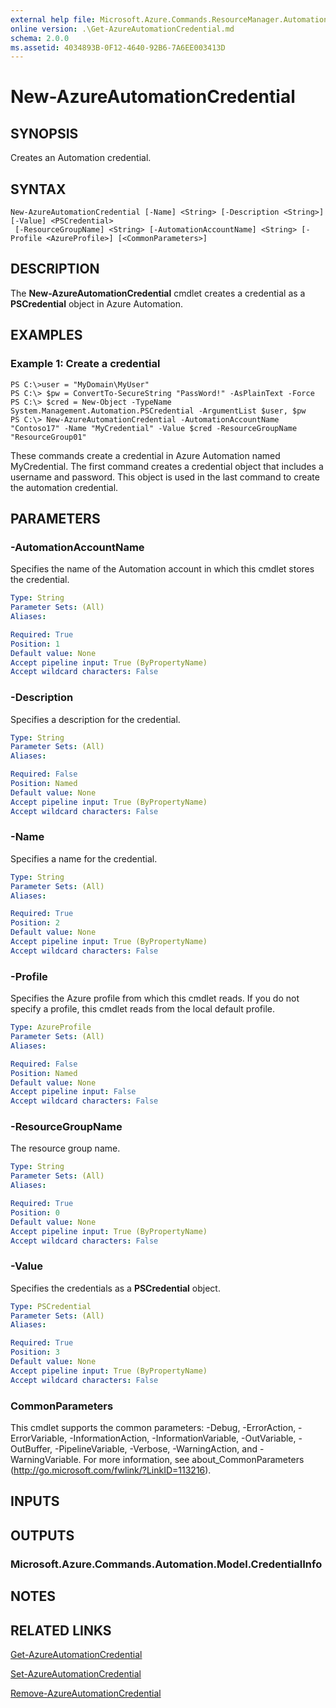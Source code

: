 ```yaml
---
external help file: Microsoft.Azure.Commands.ResourceManager.Automation.dll-Help.xml
online version: .\Get-AzureAutomationCredential.md
schema: 2.0.0
ms.assetid: 4034893B-0F12-4640-92B6-7A6EE003413D
---
```


# New-AzureAutomationCredential

## SYNOPSIS
Creates an Automation credential.

## SYNTAX

```
New-AzureAutomationCredential [-Name] <String> [-Description <String>] [-Value] <PSCredential>
 [-ResourceGroupName] <String> [-AutomationAccountName] <String> [-Profile <AzureProfile>] [<CommonParameters>]
```

## DESCRIPTION
The **New-AzureAutomationCredential** cmdlet creates a credential as a **PSCredential** object in Azure Automation.

## EXAMPLES

### Example 1: Create a credential
```
PS C:\>user = "MyDomain\MyUser"
PS C:\> $pw = ConvertTo-SecureString "PassWord!" -AsPlainText -Force
PS C:\> $cred = New-Object -TypeName System.Management.Automation.PSCredential -ArgumentList $user, $pw
PS C:\> New-AzureAutomationCredential -AutomationAccountName "Contoso17" -Name "MyCredential" -Value $cred -ResourceGroupName "ResourceGroup01"
```

These commands create a credential in Azure Automation named MyCredential.
The first command creates a credential object that includes a username and password.
This object is used in the last command to create the automation credential.

## PARAMETERS

### -AutomationAccountName
Specifies the name of the Automation account in which this cmdlet stores the credential.

```yaml
Type: String
Parameter Sets: (All)
Aliases: 

Required: True
Position: 1
Default value: None
Accept pipeline input: True (ByPropertyName)
Accept wildcard characters: False
```

### -Description
Specifies a description for the credential.

```yaml
Type: String
Parameter Sets: (All)
Aliases: 

Required: False
Position: Named
Default value: None
Accept pipeline input: True (ByPropertyName)
Accept wildcard characters: False
```

### -Name
Specifies a name for the credential.

```yaml
Type: String
Parameter Sets: (All)
Aliases: 

Required: True
Position: 2
Default value: None
Accept pipeline input: True (ByPropertyName)
Accept wildcard characters: False
```

### -Profile
Specifies the Azure profile from which this cmdlet reads.
If you do not specify a profile, this cmdlet reads from the local default profile.

```yaml
Type: AzureProfile
Parameter Sets: (All)
Aliases: 

Required: False
Position: Named
Default value: None
Accept pipeline input: False
Accept wildcard characters: False
```

### -ResourceGroupName
The resource group name.

```yaml
Type: String
Parameter Sets: (All)
Aliases: 

Required: True
Position: 0
Default value: None
Accept pipeline input: True (ByPropertyName)
Accept wildcard characters: False
```

### -Value
Specifies the credentials as a **PSCredential** object.

```yaml
Type: PSCredential
Parameter Sets: (All)
Aliases: 

Required: True
Position: 3
Default value: None
Accept pipeline input: True (ByPropertyName)
Accept wildcard characters: False
```

### CommonParameters
This cmdlet supports the common parameters: -Debug, -ErrorAction, -ErrorVariable, -InformationAction, -InformationVariable, -OutVariable, -OutBuffer, -PipelineVariable, -Verbose, -WarningAction, and -WarningVariable. For more information, see about_CommonParameters (http://go.microsoft.com/fwlink/?LinkID=113216).

## INPUTS

## OUTPUTS

### Microsoft.Azure.Commands.Automation.Model.CredentialInfo

## NOTES

## RELATED LINKS

[Get-AzureAutomationCredential](.\Get-AzureAutomationCredential.md)

[Set-AzureAutomationCredential](.\Set-AzureAutomationCredential.md)

[Remove-AzureAutomationCredential](.\Remove-AzureAutomationCredential.md)


